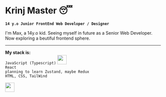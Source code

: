 # Krinj Master 😴

**`14 y.o Junior FrontEnd Web Developer / Designer`**

I'm Max, a 14y.o kid. Seeing myself in future as a Senior Web Developer. Now exploring a beutiful frontend sphere.<br><hr>
**My stack is:**<br>
`JavaScript (Typescript)` <img width="30px" src="https://cdn.jsdelivr.net/gh/devicons/devicon/icons/javascript/javascript-original.svg" /> <br>
`React` <br>
`planning to learn Zustand, maybe Redux` <br>
`HTML, CSS, TailWind` <br>

<img width="30px" src="https://cdn.jsdelivr.net/gh/devicons/devicon/icons/javascript/javascript-original.svg" />
          

